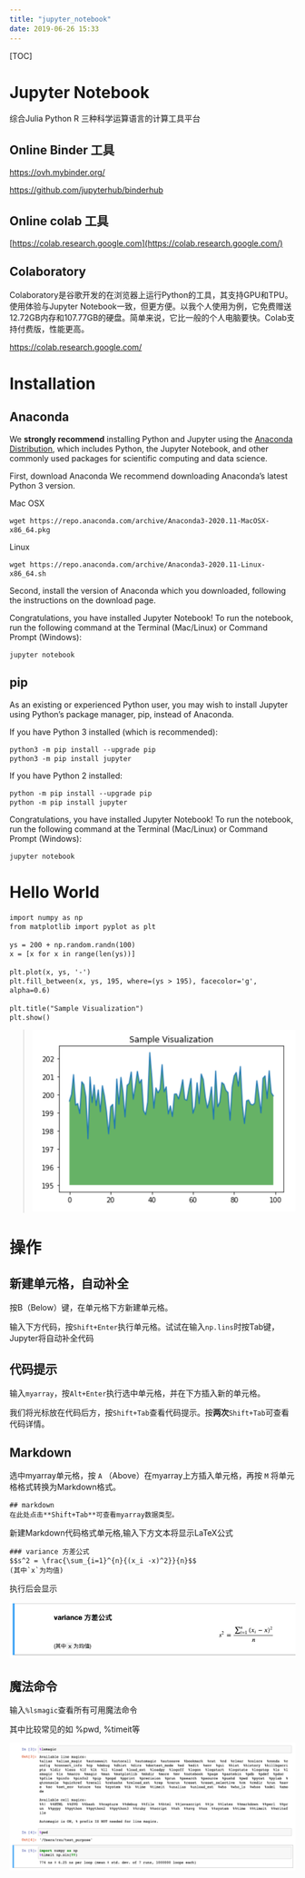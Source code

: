 ```yaml
---
title: "jupyter_notebook"
date: 2019-06-26 15:33
---
```

[TOC]



# Jupyter Notebook

综合Julia Python R 三种科学运算语言的计算工具平台





## Online Binder 工具 

https://ovh.mybinder.org/

https://github.com/jupyterhub/binderhub



## Online colab 工具

[https://colab.research.google.com](https://colab.research.google.com/)





## Colaboratory

Colaboratory是谷歌开发的在浏览器上运行Python的工具，其支持GPU和TPU。使用体验与Jupyter Notebook一致，但更方便。以我个人使用为例，它免费赠送12.72GB内存和107.77GB的硬盘。简单来说，它比一般的个人电脑要快。Colab支持付费版，性能更高。

https://colab.research.google.com/





# Installation



## Anaconda

We **strongly recommend** installing Python and Jupyter using the [Anaconda Distribution](https://www.anaconda.com/downloads), which includes Python, the Jupyter Notebook, and other commonly used packages for scientific computing and data science.

First, download Anaconda We recommend downloading Anaconda’s latest Python 3 version.



Mac OSX

```
wget https://repo.anaconda.com/archive/Anaconda3-2020.11-MacOSX-x86_64.pkg
```



Linux 

```
wget https://repo.anaconda.com/archive/Anaconda3-2020.11-Linux-x86_64.sh
```



Second, install the version of Anaconda which you downloaded, following the instructions on the download page.

Congratulations, you have installed Jupyter Notebook! To run the notebook, run the following command at the Terminal (Mac/Linux) or Command Prompt (Windows):

```
jupyter notebook
```



## pip

As an existing or experienced Python user, you may wish to install Jupyter using Python’s package manager, pip, instead of Anaconda.

If you have Python 3 installed (which is recommended):

```
python3 -m pip install --upgrade pip
python3 -m pip install jupyter
```

If you have Python 2 installed:

```
python -m pip install --upgrade pip
python -m pip install jupyter
```

Congratulations, you have installed Jupyter Notebook! To run the notebook, run the following command at the Terminal (Mac/Linux) or Command Prompt (Windows):

```
jupyter notebook
```





# Hello World

```
import numpy as np
from matplotlib import pyplot as plt

ys = 200 + np.random.randn(100)
x = [x for x in range(len(ys))]

plt.plot(x, ys, '-')
plt.fill_between(x, ys, 195, where=(ys > 195), facecolor='g', alpha=0.6)

plt.title("Sample Visualization")
plt.show()
```

> ![image-20210228221347043](jupyter_notebook.assets/image-20210228221347043.png)





# 操作



## 新建单元格，自动补全 

按B（Below）键，在单元格下方新建单元格。

输入下方代码，按`Shift+Enter`执行单元格。试试在输入`np.lins`时按Tab键，Jupyter将自动补全代码



## 代码提示 

输入`myarray`，按`Alt+Enter`执行选中单元格，并在下方插入新的单元格。

我们将光标放在代码后方，按`Shift+Tab`查看代码提示。按**两次**`Shift+Tab`可查看代码详情。





## Markdown 

选中myarray单元格，按 `A` （Above）在myarray上方插入单元格，再按 `M` 将单元格格式转换为Markdown格式。

```
## markdown
在此处点击**Shift+Tab**可查看myarray数据类型。
```



新建Markdown代码格式单元格,输入下方文本将显示LaTeX公式

```
### variance 方差公式
$$s^2 = \frac{\sum_{i=1}^{n}{(x_i -x)^2}}{n}$$
(其中`x`为均值)
```

执行后会显示

![image-20210228224300246](jupyter_notebook.assets/image-20210228224300246.png)







## 魔法命令

输入`%lsmagic`查看所有可用魔法命令

其中比较常见的如 %pwd, %timeit等

![image-20210228224510563](jupyter_notebook.assets/image-20210228224510563.png)















